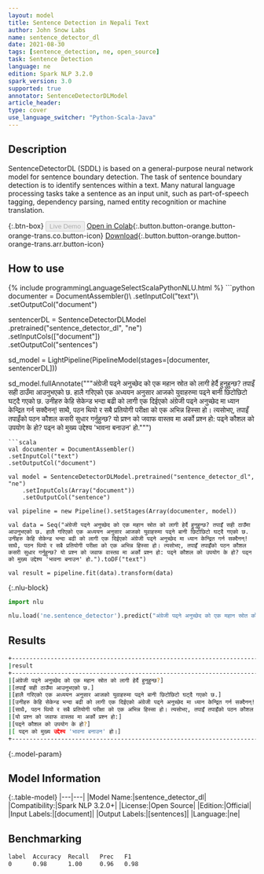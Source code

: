 ```yaml
---
layout: model
title: Sentence Detection in Nepali Text
author: John Snow Labs
name: sentence_detector_dl
date: 2021-08-30
tags: [sentence_detection, ne, open_source]
task: Sentence Detection
language: ne
edition: Spark NLP 3.2.0
spark_version: 3.0
supported: true
annotator: SentenceDetectorDLModel
article_header:
type: cover
use_language_switcher: "Python-Scala-Java"
---
```


## Description

SentenceDetectorDL (SDDL) is based on a general-purpose neural network model for sentence boundary detection. The task of sentence boundary detection is to identify sentences within a text. Many natural language processing tasks take a sentence as an input unit, such as part-of-speech tagging, dependency parsing, named entity recognition or machine translation.

{:.btn-box}
<button class="button button-orange" disabled>Live Demo</button>
[Open in Colab](https://colab.research.google.com/github/JohnSnowLabs/spark-nlp-workshop/blob/master/tutorials/Certification_Trainings/Public/9.SentenceDetectorDL.ipynb){:.button.button-orange.button-orange-trans.co.button-icon}
[Download](https://s3.amazonaws.com/auxdata.johnsnowlabs.com/public/models/sentence_detector_dl_ne_3.2.0_3.0_1630334779183.zip){:.button.button-orange.button-orange-trans.arr.button-icon}

## How to use



<div class="tabs-box" markdown="1">
{% include programmingLanguageSelectScalaPythonNLU.html %}
```python
documenter = DocumentAssembler()\
.setInputCol("text")\
.setOutputCol("document")

sentencerDL = SentenceDetectorDLModel\
.pretrained("sentence_detector_dl", "ne") \
.setInputCols(["document"]) \
.setOutputCol("sentences")

sd_model = LightPipeline(PipelineModel(stages=[documenter, sentencerDL]))

sd_model.fullAnnotate("""अंग्रेजी पढ्ने अनुच्छेद को एक महान स्रोत को लागी हेर्दै हुनुहुन्छ? तपाइँ सही ठाउँमा आउनुभएको छ. हालै गरिएको एक अध्ययन अनुसार आजको युवाहरुमा पढ्ने बानी छिटोछिटो घट्दै गएको छ. उनीहरु केहि सेकेन्ड भन्दा बढी को लागी एक दिईएको अंग्रेजी पढ्ने अनुच्छेद मा ध्यान केन्द्रित गर्न सक्दैनन्! साथै, पठन थियो र सबै प्रतियोगी परीक्षा को एक अभिन्न हिस्सा हो। त्यसोभए, तपाइँ तपाइँको पठन कौशल कसरी सुधार गर्नुहुन्छ? यो प्रश्न को जवाफ वास्तव मा अर्को प्रश्न हो: पढ्ने कौशल को उपयोग के हो? पढ्न को मुख्य उद्देश्य 'भावना बनाउन' हो.""")

```
```scala
val documenter = DocumentAssembler()
.setInputCol("text")
.setOutputCol("document")

val model = SentenceDetectorDLModel.pretrained("sentence_detector_dl", "ne")
	.setInputCols(Array("document"))
	.setOutputCol("sentence")

val pipeline = new Pipeline().setStages(Array(documenter, model))

val data = Seq("अंग्रेजी पढ्ने अनुच्छेद को एक महान स्रोत को लागी हेर्दै हुनुहुन्छ? तपाइँ सही ठाउँमा आउनुभएको छ. हालै गरिएको एक अध्ययन अनुसार आजको युवाहरुमा पढ्ने बानी छिटोछिटो घट्दै गएको छ. उनीहरु केहि सेकेन्ड भन्दा बढी को लागी एक दिईएको अंग्रेजी पढ्ने अनुच्छेद मा ध्यान केन्द्रित गर्न सक्दैनन्! साथै, पठन थियो र सबै प्रतियोगी परीक्षा को एक अभिन्न हिस्सा हो। त्यसोभए, तपाइँ तपाइँको पठन कौशल कसरी सुधार गर्नुहुन्छ? यो प्रश्न को जवाफ वास्तव मा अर्को प्रश्न हो: पढ्ने कौशल को उपयोग के हो? पढ्न को मुख्य उद्देश्य 'भावना बनाउन' हो.").toDF("text")

val result = pipeline.fit(data).transform(data)

```

{:.nlu-block}
```python
import nlu

nlu.load('ne.sentence_detector').predict("अंग्रेजी पढ्ने अनुच्छेद को एक महान स्रोत को लागी हेर्दै हुनुहुन्छ? तपाइँ सही ठाउँमा आउनुभएको छ. हालै गरिएको एक अध्ययन अनुसार आजको युवाहरुमा पढ्ने बानी छिटोछिटो घट्दै गएको छ. उनीहरु केहि सेकेन्ड भन्दा बढी को लागी एक दिईएको अंग्रेजी पढ्ने अनुच्छेद मा ध्यान केन्द्रित गर्न सक्दैनन्! साथै, पठन थियो र सबै प्रतियोगी परीक्षा को एक अभिन्न हिस्सा हो। त्यसोभए, तपाइँ तपाइँको पठन कौशल कसरी सुधार गर्नुहुन्छ? यो प्रश्न को जवाफ वास्तव मा अर्को प्रश्न हो: पढ्ने कौशल को उपयोग के हो? पढ्न को मुख्य उद्देश्य 'भावना बनाउन' हो.", output_level ='sentence')  

```
</div>

## Results

```bash
+-----------------------------------------------------------------------------------------------------------------------+
|result                                                                                                                 |
+-----------------------------------------------------------------------------------------------------------------------+
|[अंग्रेजी पढ्ने अनुच्छेद को एक महान स्रोत को लागी हेर्दै हुनुहुन्छ?]                                                  									|
|[तपाइँ सही ठाउँमा आउनुभएको छ.]                                                                                        									|
|[हालै गरिएको एक अध्ययन अनुसार आजको युवाहरुमा पढ्ने बानी छिटोछिटो घट्दै गएको छ.]                                  								|
|[उनीहरु केहि सेकेन्ड भन्दा बढी को लागी एक दिईएको अंग्रेजी पढ्ने अनुच्छेद मा ध्यान केन्द्रित गर्न सक्दैनन्!]           								|
|[साथै, पठन थियो र सबै प्रतियोगी परीक्षा को एक अभिन्न हिस्सा हो। त्यसोभए, तपाइँ तपाइँको पठन कौशल कसरी सुधार गर्नुहुन्छ?]							|
|[यो प्रश्न को जवाफ वास्तव मा अर्को प्रश्न हो:]                                                                         									|
|[पढ्ने कौशल को उपयोग के हो?]                                                                                           									|
|[ पढ्न को मुख्य उद्देश्य 'भावना बनाउन' हो।]                                                                            									|
+-----------------------------------------------------------------------------------------------------------------------+
```

{:.model-param}
## Model Information

{:.table-model}
|---|---|
|Model Name:|sentence_detector_dl|
|Compatibility:|Spark NLP 3.2.0+|
|License:|Open Source|
|Edition:|Official|
|Input Labels:|[document]|
|Output Labels:|[sentences]|
|Language:|ne|

## Benchmarking

```bash
label  Accuracy  Recall   Prec   F1  
0      0.98      1.00     0.96   0.98
```